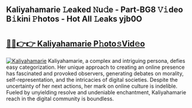 ## Kaliyahamarie 𝙻eaked 𝙽u𝚍e - Part-BG8 𝚅𝚒deo B𝚒kini 𝙿hotos - Hot All 𝙻eaks yjb0O

# <h2><a href="http://ld02rtp.urlbe.top/?page=Kaliyahamarie">🔗🔗👉👉 Kaliyahamarie P𝚑oto𝚜Vid𝚎o</a></h2>

[![Kaliyahamarie](https://i.imgur.com/eBuTRDB.gif)](http://ld02rtp.urlbe.top/?page=Kaliyahamarie)
Kaliyahamarie, a complex and intriguing persona, defies easy categorization. Her unique approach to creating an online presence has fascinated and provoked observers, generating debates on morality, self-representation, and the intricacies of digital societies. Despite the uncertainty of her next actions, her mark on online culture is indelible. Fueled by unyielding resolve and undeniable enchantment, Kaliyahamarie reach in the digital community is boundless.
